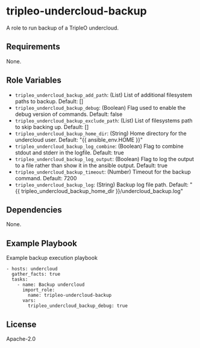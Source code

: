 tripleo-undercloud-backup
=========================

A role to run backup of a TripleO undercloud.

Requirements
------------

None.

Role Variables
--------------


* `tripleo_undercloud_backup_add_path`: (List) List of additional filesystem paths to backup. Default: []
* `tripleo_undercloud_backup_debug`: (Boolean) Flag used to enable the debug version of commands. Default: false
* `tripleo_undercloud_backup_exclude_path`: (List) List of filesystems path to skip backing up. Default: []
* `tripleo_undercloud_backup_home_dir`: (String) Home directory for the undercloud user. Default: "{{ ansible_env.HOME }}"
* `tripleo_undercloud_backup_log_combine`: (Boolean) Flag to combine stdout and stderr in the logfile. Default: true
* `tripleo_undercloud_backup_log_output`: (Boolean) Flag to log the output to a file rather than show it in the ansible output. Default: true
* `tripleo_undercloud_backup_timeout`: (Number) Timeout for the backup command. Default: 7200
* `tripleo_undercloud_backup_log`: (String) Backup log file path. Default: "{{ tripleo_undercloud_backup_home_dir }}/undercloud_backup.log"

Dependencies
------------

None.

Example Playbook
----------------

Example backup execution playbook

    - hosts: undercloud
      gather_facts: true
      tasks:
        - name: Backup undercloud
          import_role:
            name: tripleo-undercloud-backup
          vars:
            tripleo_undercloud_backup_debug: true

License
-------

Apache-2.0
